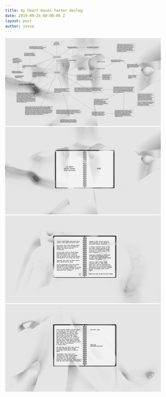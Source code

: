 ```yaml
---
title: my heart moves faster devlog
date: 2019-09-24 00:00:00 Z
layout: post
author: jessa
---
```


<body>
<p>
<img src="/images/myheartmindmap.png" alt="mindmap">
<br>
<img src="/images/1.png" alt="ui of game 1">
<br>
<img src="/images/2.png" alt="ui of game 2">
<br>
<img src="/images/3.png" alt="ui of game 3">
<br>
</p>
</body>